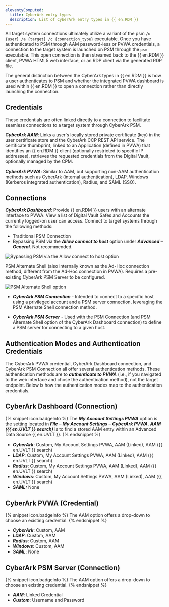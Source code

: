 ```yaml
---
eleventyComputed:
  title: CyberArk entry types
  description: List of CyberArk entry types in {{ en.RDM }}
---
```

All target system connections ultimately utilize a variant of the psm `/u {user} /a {target} /c {connection_type}` executable. Once you have authenticated to PSM through AAM password-less or PVWA credentials, a connection to the target system is launched on PSM through the `psm` executable. This open connection is then streamed back to the {{ en.RDM }} client, PVWA HTML5 web interface, or an RDP client via the generated RDP file.

The general distinction between the CyberArk types in {{ en.RDM }} is how a user authenticates to PSM and whether the integrated PVWA dashboard is used within {{ en.RDM }} to open a connection rather than directly launching the connection.

## Credentials
These credentials are often linked directly to a connection to facilitate seamless connections to a target system through CyberArk PSM.

***CyberArk AAM***: Links a user's locally stored private certificate (key) in the user certificate store and the CyberArk CCP REST API service. The certificate thumbprint, linked to an Application (defined in PVWA) that identifies an {{ en.RDM }} client (optionally restricted to specific IP addresses), retrieves the requested credentials from the Digital Vault, optionally managed by the CPM.

***CyberArk PVWA***: Similar to AAM, but supporting non-AAM authentication methods such as CyberArk (internal authentication), LDAP, Windows (Kerberos integrated authentication), Radius, and SAML (SSO).

## Connections
***CyberArk Dashboard***: Provide {{ en.RDM }} users with an alternate interface to PVWA. View a list of Digital Vault Safes and Accounts the currently logged-on user can access. Connect to target systems through the following methods:

* Traditional PSM Connection
* Bypassing PSM via the ***Allow connect to host*** option under ***Advanced*** – ***General***. Not recommended.

![Bypassing PSM via the Allow connect to host option](https://cdnweb.devolutions.net/docs/docs_en_kb_KB6114.png)

PSM Alternate Shell (also internally known as the Ad-Hoc connection method, different from the Ad-Hoc connection in PVWA). Requires a pre-existing CyberArk PSM Server to be configured.

![PSM Alternate Shell  option](https://cdnweb.devolutions.net/docs/docs_en_kb_KB6116.png)

* ***CyberArk PSM Connection*** - Intended to connect to a specific host using a privileged account and a PSM server connection, leveraging the PSM Alternate Shell connection method.

* ***CyberArk PSM Server*** - Used with the PSM Connection (and PSM Alternate Shell option of the CyberArk  Dashboard connection) to define a PSM server for connecting to a given host.

## Authentication Modes and Authentication Credentials
The CyberArk PVWA credential, CyberArk Dashboard connection, and CyberArk PSM Connection all offer several authentication methods. These authentication methods are to ***authenticate to PVWA*** (i.e., if you navigated to the web interface and chose the authentication method), not the target endpoint. Below is how the authentication modes map to the authentication credentials.

## CyberArk Dashboard (Connection)
{% snippet icon.badgeInfo %}
The ***My Account Settings PVWA*** option is the setting located in ***File*** – ***My Account Settings*** – ***CyberArk PVWA***. ***AAM ({{ en.UVLT }} search)*** is to find a stored AAM entry within an Advanced Data Source {{ en.UVLT }}.
{% endsnippet %}

* ***CyberArk***: Custom, My Account Settings PVWA, AAM (Linked), AAM ({{ en.UVLT }} search)
* ***LDAP***: Custom, My Account Settings PVWA, AAM (Linked), AAM ({{ en.UVLT }} search)
* ***Radius***: Custom, My Account Settings PVWA, AAM (Linked), AAM ({{ en.UVLT }} search)
* ***Windows***: Custom, My Account Settings PVWA, AAM (Linked), AAM ({{ en.UVLT }} search)
* ***SAML:*** None

## CyberArk PVWA (Credential)
{% snippet icon.badgeInfo %}
The AAM option offers a drop-down to choose an existing credential.
{% endsnippet %}

* ***CyberArk***: Custom, AAM
* ***LDAP***: Custom, AAM
* ***Radius***: Custom, AAM
* ***Windows***: Custom, AAM
* ***SAML***: None

## CyberArk PSM Server (Connection)
{% snippet icon.badgeInfo %}
The AAM option offers a drop-down to choose an existing credential.
{% endsnippet %}

* ***AAM***: Linked Credential
* ***Custom***: Username and Password

